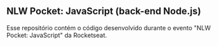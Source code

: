 ## NLW Pocket: JavaScript (back-end Node.js)

Esse repositório contém o código desenvolvido durante o evento "NLW Pocket: JavaScript" da Rocketseat.
